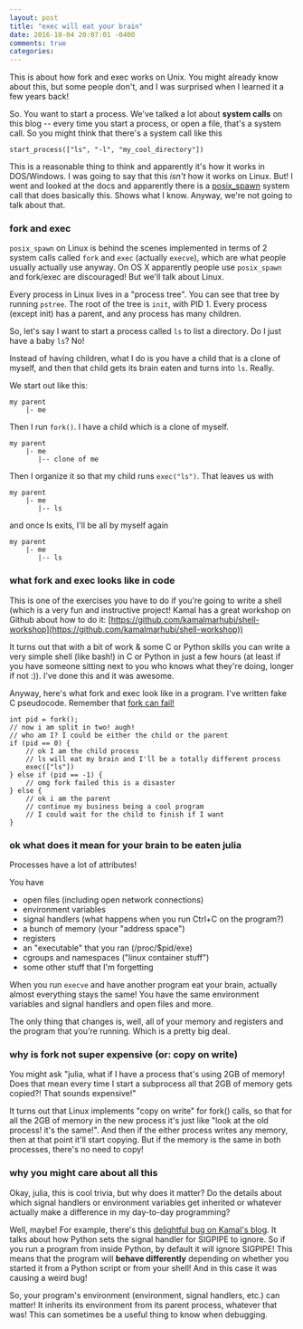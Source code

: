 ```yaml
---
layout: post
title: "exec will eat your brain"
date: 2016-10-04 20:07:01 -0400
comments: true
categories: 
---
```


This is about how fork and exec works on Unix. You might already know about this, but some
people don't, and I was surprised when I learned it a few years back!

So. You want to start a process. We've talked a lot about **system calls** on this blog -- every time you start a process, or open a file, that's a system call. So you might think that there's a system call like this

```
start_process(["ls", "-l", "my_cool_directory"])
```

This is a reasonable thing to think and apparently it's how it works in DOS/Windows. I was
going to say that this *isn't* how it works on Linux. But! I went and looked at the docs and apparently there is a [posix_spawn](http://man7.org/linux/man-pages/man3/posix_spawn.3.html) system call that does basically this. Shows what I know. Anyway, we're not going to talk about that.

### fork and exec

`posix_spawn` on Linux is behind the scenes implemented in terms of 2 system calls called
`fork` and `exec` (actually `execve`), which are what people usually actually use anyway. On OS X apparently people use `posix_spawn` and fork/exec are discouraged! But we'll talk about Linux.

Every process in Linux lives in a "process tree". You can see that tree by running
`pstree`. The root of the tree is `init`, with PID 1. Every process (except init) has a parent, and any process has many children.

So, let's say I want to start a process called `ls` to list a directory. Do I just have a
baby `ls`? No!

Instead of having children, what I do is you have a child that is a clone of myself, and then that child gets its brain eaten and turns into `ls`. Really.

We start out like this:

```
my parent
    |- me
```

Then I run `fork()`. I have a child which is a clone of myself.

```
my parent
    |- me
       |-- clone of me
```

Then I organize it so that my child runs `exec("ls")`. That leaves us with

```
my parent
    |- me
       |-- ls
```

and once ls exits, I'll be all by myself again

```
my parent
    |- me
       |-- ls
```

### what fork and exec looks like in code

This is one of the exercises you have to do if you're going to write a shell (which is a
very fun and instructive project! Kamal has a great workshop on Github about how to do it:
[https://github.com/kamalmarhubi/shell-workshop](https://github.com/kamalmarhubi/shell-workshop)) 

It turns out that with a bit of work & some C or Python skills you can write a very
simple shell (like bash!) in C or Python in just a few hours (at least if you have someone sitting next to you who knows what they're doing, longer if not :)). I've done this and it was awesome.

Anyway, here's what fork and exec look like in a program. I've written fake C pseudocode. Remember that [fork can fail!](https://rachelbythebay.com/w/2014/08/19/fork/)

```
int pid = fork();
// now i am split in two! augh!
// who am I? I could be either the child or the parent
if (pid == 0) {
    // ok I am the child process
    // ls will eat my brain and I'll be a totally different process 
    exec(["ls"])
} else if (pid == -1) {
    // omg fork failed this is a disaster 
} else {
    // ok i am the parent
    // continue my business being a cool program
    // I could wait for the child to finish if I want
}

```

### ok what does it mean for your brain to be eaten julia

Processes have a lot of attributes!

You have

- open files (including open network connections)
- environment variables
- signal handlers (what happens when you run Ctrl+C on the program?)
- a bunch of memory (your "address space")
- registers
- an "executable" that you ran (/proc/$pid/exe)
- cgroups and namespaces ("linux container stuff")
- some other stuff that I'm forgetting 

When you run `execve` and have another program eat your brain, actually almost everything
stays the same! You have the same environment variables and signal handlers and open files and more.

The only thing that changes is, well, all of your memory and registers and the program that you're running. Which is a pretty big deal.

### why is fork not super expensive (or: copy on write)

You might ask "julia, what if I have a process that's using 2GB of memory! Does that mean every time I start a subprocess all that 2GB of memory gets copied?! That sounds expensive!"

It turns out that Linux implements "copy on write" for fork() calls, so that for all the
2GB of memory in the new process it's just like "look at the old process! it's the same!".
And then if the either process writes any memory, then at that point it'll start copying.
But if the memory is the same in both processes, there's no need to copy!

### why you might care about all this

Okay, julia, this is cool trivia, but why does it matter? Do the details about which
signal handlers or environment variables get inherited or whatever actually make a
difference in my day-to-day programming?

Well, maybe! For example, there's this [delightful bug on Kamal's blog](http://kamalmarhubi.com/blog/2015/06/30/my-favourite-bug-so-far-at-the-recurse-center/). It talks about how Python sets the signal handler for SIGPIPE to ignore. So if you run a program from inside Python, by default it will ignore SIGPIPE! This means that the program will **behave differently** depending on whether you started it from a Python script or from your shell! And in this case it was causing a weird bug!

So, your program's environment (environment, signal handlers, etc.) can matter! It
inherits its environment from its parent process, whatever that was! This can sometimes be
a useful thing to know when debugging.
